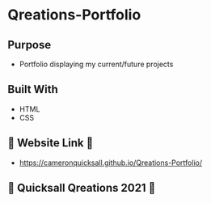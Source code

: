 # Qreations-Portfolio

## Purpose

* Portfolio displaying my current/future projects

## Built With 

* HTML
* CSS

## 👾 Website Link 👾
* https://cameronquicksall.github.io/Qreations-Portfolio/

## 💫 Quicksall Qreations 2021 💫

